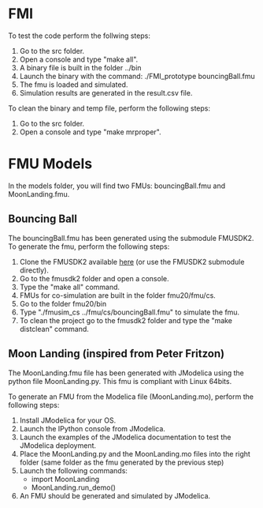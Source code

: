 # FMI

To test the code perform the follwing steps: 

1. Go to the src folder.
2. Open a console and type "make all". 
3. A binary file is built in the folder ../bin 
4. Launch the binary with the command: ./FMI_prototype bouncingBall.fmu
5. The fmu is loaded and simulated. 
6. Simulation results are generated in the result.csv file.

To clean the binary and temp file, perform the following steps: 

1. Go to the src folder.
2. Open a console and type "make mrproper".

# FMU Models 

In the models folder, you will find two FMUs: bouncingBall.fmu and MoonLanding.fmu. 

## Bouncing Ball
The bouncingBall.fmu has been generated using the submodule FMUSDK2. To generate the fmu, perform the following steps: 

1. Clone the FMUSDK2 available [here](https://github.com/cxbrooks/fmusdk2) (or use the FMUSDK2 submodule directly). 
2. Go to the fmusdk2 folder and open a console.
3. Type the "make all" command. 
4. FMUs for co-simulation are built in the folder fmu20/fmu/cs.
5. Go to the folder fmu20/bin
6. Type "./fmusim_cs ../fmu/cs/bouncingBall.fmu" to simulate the fmu. 
7. To clean the project go to the fmusdk2 folder and type the "make distclean" command.

## Moon Landing (inspired from Peter Fritzon)
The MoonLanding.fmu file has been generated with JModelica using the python file MoonLanding.py. This fmu is compliant with Linux 64bits. 

To generate an FMU from the Modelica file (MoonLanding.mo), perform the following steps: 

1. Install JModelica for your OS. 
2. Launch the IPython console from JModelica. 
3. Launch the examples of the JModelica documentation to test the JModelica deployment. 
4. Place the MoonLanding.py and the MoonLanding.mo files into the right folder (same folder as the fmu generated by the previous step) 
5. Launch the following commands:
	* import MoonLanding
	* MoonLanding.run_demo()
6. An FMU should be generated and simulated by JModelica.
